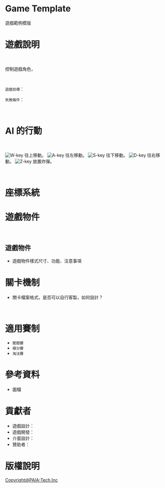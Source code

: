 # Game Template
遊戲範例模版

# 遊戲說明

<br />

控制遊戲角色，

<br />

`遊戲目標`： 

`失敗條件`：

<br />

# AI 的行動

<br />

![W-key](/assets/icons/w.svg) 往上移動。
![A-key](/assets/icons/a.svg) 往左移動。
![S-key](/assets/icons/s.svg) 往下移動。
![D-key](/assets/icons/d.svg) 往右移動。
![Z-key](/assets/icons/z.svg) 放置炸彈。


<br />


# 座標系統
<!-- 要給玩家的資訊 -->

# 遊戲物件

<br />

## 遊戲物件
- 遊戲物件樣式尺寸、功能、注意事項




# 關卡機制
- 關卡檔案格式，是否可以自行客製，如何設計？
<br />

# 適用賽制
- `闖關賽`
- `積分賽`
- `淘汰賽`


# 參考資料
- 圖檔


# 貢獻者
- 遊戲設計：
- 遊戲開發：
- 介面設計：
- 贊助者：

# 版權說明
Copyright@PAIA-Tech.Inc 